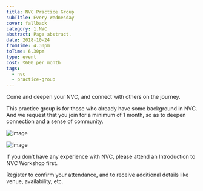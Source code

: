 ```yaml
---
title: NVC Practice Group
subTitle: Every Wednesday
cover: fallback
category: 1.NVC
abstract: Page abstract.
date: 2018-10-24
fromTime: 4.30pm
toTime: 6.30pm
type: event
cost: ₹600 per month
tags:
  - nvc
  - practice-group
---
```


Come and deepen your NVC, and connect with others on the journey.

This practice group is for those who already have some background in NVC. And we request that you join for a minimum of 1 month, so as to deepen connection and a sense of community.

![image](/content-assets/nvc-practice-group/nvc-practice-group-3_720X450.jpg)

![image](/content-assets/nvc-practice-group/nvc-practice-group-4_1105X500.jpg)

If you don’t have any experience with NVC, please attend an Introduction to NVC Workshop first.

Register to confirm your attendance, and to receive additional details like venue, availability, etc.
